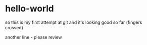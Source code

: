 # hello-world

so this is my first attempt at git
and it's looking good so far (fingers crossed)


another line - please review
